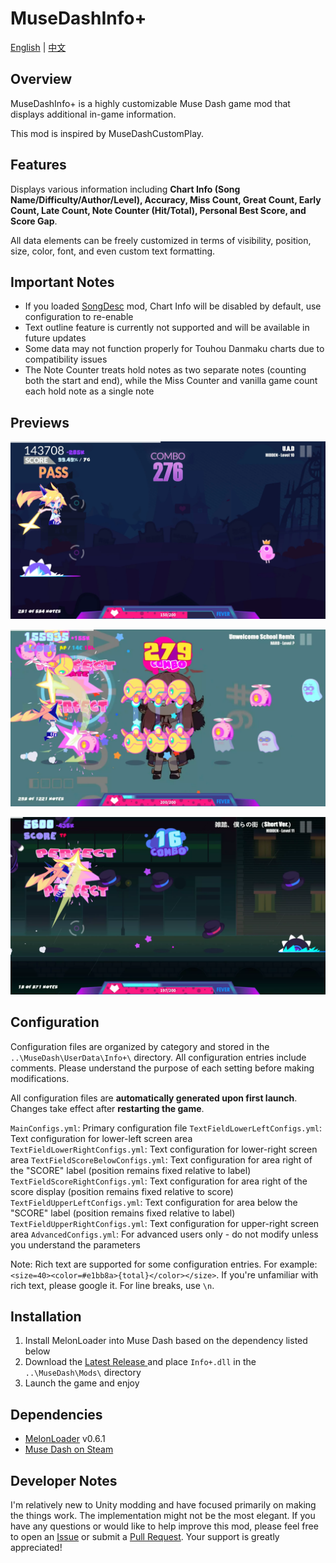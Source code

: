 # MuseDashInfo+

[English](README.md) | [中文](README_zh.md)

## Overview

MuseDashInfo+ is a highly customizable Muse Dash game mod that displays additional in-game information.

This mod is inspired by MuseDashCustomPlay.

## Features

Displays various information including **Chart Info (Song Name/Difficulty/Author/Level), Accuracy, Miss Count, Great Count, Early Count, Late Count, Note Counter (Hit/Total), Personal Best Score, and Score Gap**.

All data elements can be freely customized in terms of visibility, position, size, color, font, and even custom text formatting.

## Important Notes

- If you loaded [SongDesc](https://github.com/mdmods/songdesc) mod, Chart Info will be disabled by default, use configuration to re-enable
- Text outline feature is currently not supported and will be available in future updates
- Some data may not function properly for Touhou Danmaku charts due to compatibility issues
- The Note Counter treats hold notes as two separate notes (counting both the start and end), while the Miss Counter and vanilla game count each hold note as a single note

## Previews

![Preview 1](Static/Preview1.webp)

![Preview 2](Static/Preview2.webp)

![Preview 3](Static/Preview3.webp)

## Configuration

Configuration files are organized by category and stored in the `..\MuseDash\UserData\Info+\` directory. All configuration entries include comments. Please understand the purpose of each setting before making modifications.

All configuration files are **automatically generated upon first launch**. Changes take effect after **restarting the game**.

`MainConfigs.yml`: Primary configuration file
`TextFieldLowerLeftConfigs.yml`: Text configuration for lower-left screen area
`TextFieldLowerRightConfigs.yml`: Text configuration for lower-right screen area
`TextFieldScoreBelowConfigs.yml`: Text configuration for area right of the "SCORE" label (position remains fixed relative to label)
`TextFieldScoreRightConfigs.yml`: Text configuration for area right of the score display (position remains fixed relative to score)
`TextFieldUpperLeftConfigs.yml`: Text configuration for area below the "SCORE" label (position remains fixed relative to label)
`TextFieldUpperRightConfigs.yml`: Text configuration for upper-right screen area
`AdvancedConfigs.yml`: For advanced users only - do not modify unless you understand the parameters

Note: Rich text are supported for some configuration entries. For example: `<size=40><color=#e1bb8a>{total}</color></size>`. If you're unfamiliar with rich text, please google it. For line breaks, use `\n`.

## Installation

1. Install MelonLoader into Muse Dash based on the dependency listed below
2. Download the [Latest Release ](https://github.com/KARPED1EM/MuseDashInfoPlus/releases)and place `Info+.dll` in the `..\MuseDash\Mods\` directory
3. Launch the game and enjoy

## Dependencies

- [MelonLoader](https://github.com/LavaGang/MelonLoader/releases) v0.6.1
- [Muse Dash on Steam](https://store.steampowered.com/app/774171/Muse_Dash/)

## Developer Notes

I'm relatively new to Unity modding and have focused primarily on making the things work. The implementation might not be the most elegant. If you have any questions or would like to help improve this mod, please feel free to open an [Issue](https://github.com/KARPED1EM/MuseDashInfoPlus/issues/new) or submit a [Pull Request](https://github.com/KARPED1EM/MuseDashInfoPlus/compare). Your support is greatly appreciated!
